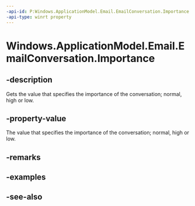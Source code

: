 ----api-id: P:Windows.ApplicationModel.Email.EmailConversation.Importance
-api-type: winrt property
---<!-- Property syntaxpublic Windows.ApplicationModel.Email.EmailImportance Importance { get; }--># Windows.ApplicationModel.Email.EmailConversation.Importance## -descriptionGets the value that specifies the importance of the conversation; normal, high or low.## -property-valueThe value that specifies the importance of the conversation; normal, high or low.## -remarks## -examples## -see-also
